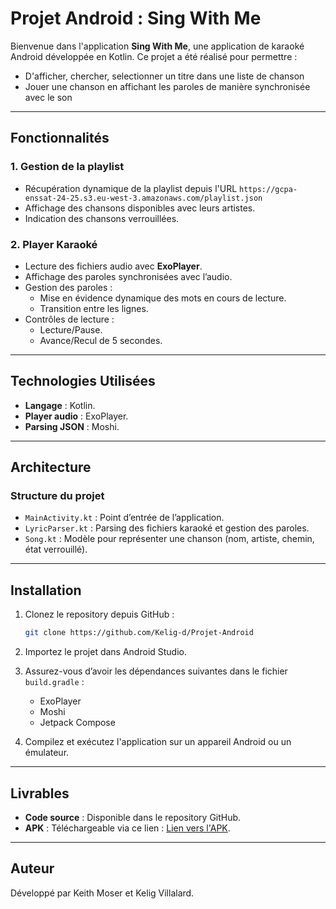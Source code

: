 # Projet Android : Sing With Me

Bienvenue dans l'application **Sing With Me**, une application de karaoké Android développée en Kotlin. Ce projet a été réalisé pour permettre :

- D'afficher, chercher, selectionner un titre dans une liste de chanson
- Jouer une chanson en affichant les paroles de manière synchronisée avec le son

---

## Fonctionnalités

### 1. Gestion de la playlist
- Récupération dynamique de la playlist depuis l'URL `https://gcpa-enssat-24-25.s3.eu-west-3.amazonaws.com/playlist.json`
- Affichage des chansons disponibles avec leurs artistes.
- Indication des chansons verrouillées.


### 2. Player Karaoké
- Lecture des fichiers audio avec **ExoPlayer**.
- Affichage des paroles synchronisées avec l’audio.
- Gestion des paroles :
  - Mise en évidence dynamique des mots en cours de lecture.
  - Transition entre les lignes.
- Contrôles de lecture :
  - Lecture/Pause.
  - Avance/Recul de 5 secondes.


---

## Technologies Utilisées

- **Langage** : Kotlin.
- **Player audio** : ExoPlayer.
- **Parsing JSON** : Moshi.

---

## Architecture

### Structure du projet

- `MainActivity.kt` : Point d’entrée de l’application.
- `LyricParser.kt` : Parsing des fichiers karaoké et gestion des paroles.
- `Song.kt` : Modèle pour représenter une chanson (nom, artiste, chemin, état verrouillé).


---

## Installation

1. Clonez le repository depuis GitHub :
   ```bash
   git clone https://github.com/Kelig-d/Projet-Android
   ```

2. Importez le projet dans Android Studio.

3. Assurez-vous d’avoir les dépendances suivantes dans le fichier `build.gradle` :
   - ExoPlayer
   - Moshi
   - Jetpack Compose

4. Compilez et exécutez l'application sur un appareil Android ou un émulateur.

---

## Livrables

- **Code source** : Disponible dans le repository GitHub.
- **APK** : Téléchargeable via ce lien : [Lien vers l'APK](https://drive.google.com/file/d/17spWAAMKDW655AWcRu74DYuXw43y_Cav/view?usp=sharing).

---

## Auteur

Développé par Keith Moser et Kelig Villalard.


